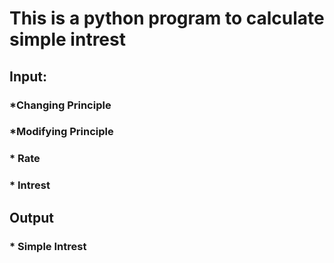 # This is a python program to calculate simple intrest
## Input:
### *Changing Principle
### *Modifying Principle
### * Rate
### * Intrest

## Output
### * Simple Intrest
